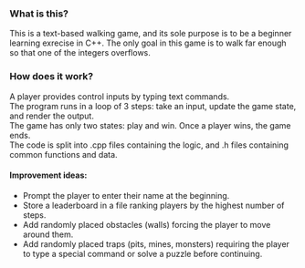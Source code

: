 ### What is this?
This is a text-based walking game, and its sole purpose is to be a beginner learning exrecise in C++.
The only goal in this game is to walk far enough so that one of the integers overflows.

### How does it work?
A player provides control inputs by typing text commands.  
The program runs in a loop of 3 steps: take an input, update the game state, and render the output.  
The game has only two states: play and win.
Once a player wins, the game ends.  
The code is split into .cpp files containing the logic, and .h files containing common functions and data.

#### Improvement ideas:
- Prompt the player to enter their name at the beginning.
- Store a leaderboard in a file ranking players by the highest number of steps.
- Add randomly placed obstacles (walls) forcing the player to move around them.
- Add randomly placed traps (pits, mines, monsters) requiring the player to type a special command or solve a puzzle before continuing.
